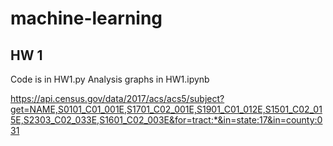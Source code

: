 # machine-learning

## HW 1
Code is in HW1.py
Analysis graphs in HW1.ipynb

https://api.census.gov/data/2017/acs/acs5/subject?get=NAME,S0101_C01_001E,S1701_C02_001E,S1901_C01_012E,S1501_C02_015E,S2303_C02_033E,S1601_C02_003E&for=tract:*&in=state:17&in=county:031
